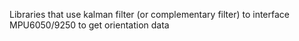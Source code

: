 Libraries that use kalman filter (or complementary filter) to interface MPU6050/9250 to get orientation data


